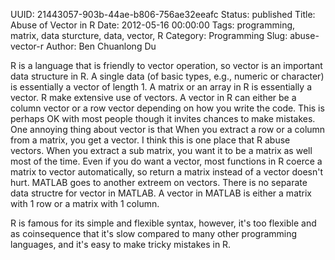 UUID: 21443057-903b-44ae-b806-756ae32eeafc
Status: published
Title: Abuse of Vector in R
Date: 2012-05-16 00:00:00
Tags: programming, matrix, data sturcture, data, vector, R
Category: Programming
Slug: abuse-vector-r
Author: Ben Chuanlong Du

R is a language that is friendly to vector operation, 
so vector is an important data structure in R. 
A single data (of basic types, e.g., numeric or character) is essentially a
vector of length 1. A matrix or an array in R is essentially a vector. 
R make extensive use of vectors. A vector in R can either be a column vector or
a row vector depending on how you write the code. This is perhaps OK with most
people though it invites chances to make mistakes. One annoying thing about
vector is that When you extract a row or a column from a
matrix, you get a vector. 
I think this is one place that R abuse vectors. When you extract a sub matrix,
you want it to be a matrix as well most of the time. Even if you do want a
vector, most functions in R coerce a matrix to vector automatically, so return a
matrix instead of a vector doesn't hurt. MATLAB goes to another
extreem on vectors. There is no separate data structre for vector in MATLAB. 
A vector in MATLAB is either a matrix with 1 row or a matrix with 1 column. 

R is famous for its simple and flexible syntax, however, it's too
flexible and as coinsequence that it's slow compared to many other programming 
languages, and it's easy to make tricky mistakes in R. 
